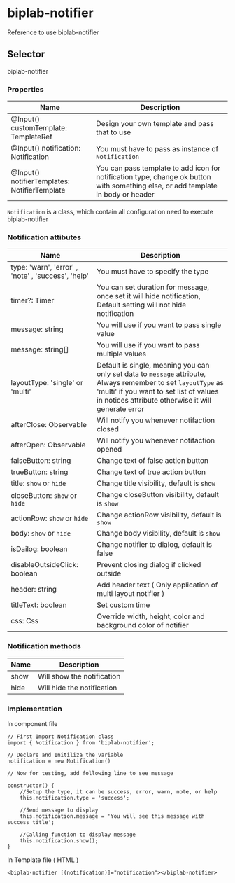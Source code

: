 # biplab-notifier
Reference to use biplab-notifier

## Selector
biplab-notifier

### Properties
|   Name    | Description|
|-----------|-------------|
|  @Input() customTemplate: TemplateRef<any> | Design your own template and pass that to use |
|  @Input() notification: Notification | You must have to pass as instance of `Notification` |
|  @Input() notifierTemplates: NotifierTemplate | You can pass template to add icon for notification type, change ok button with something else, or add template in body or header |


`Notification` is a class, which contain all configuration need to execute biplab-notifier

### Notification attibutes
|   Name    | Description|
|-----------|-------------|
|  type: 'warn', 'error' , 'note' , 'success', 'help' | You must have to specify the type |
|  timer?: Timer | You can set duration for message, once set it will hide notification, Default setting will not hide notification  |
|  message: string | You will use if you want  to pass single value |
|  message: string[] | You will use if you want to pass multiple values |
|  layoutType: 'single' or 'multi' | Default is single, meaning you can only set data to `message` attribute, Always remember to set `layoutType` as 'multi' if you want to set list of values in notices attribute otherwise it will generate error |
| afterClose: Observable<boolean> | Will notify you whenever notifaction closed |
| afterOpen: Observable<boolean> | Will notify you whenever notifaction opened |
| falseButton: string | Change text of false action button  |
| trueButton: string | Change text of true action button |
| title: `show` or `hide` | Change title visibility, default is `show` |
| closeButton: `show` or `hide`| Change closeButton visibility, default is `show` |
| actionRow: `show` or `hide`| Change actionRow visibility, default is `show` |
| body: `show` or `hide`| Change body visibility, default is `show`  |
| isDailog: boolean | Change notifier to dialog, default is false  |
| disableOutsideClick: boolean| Prevent closing dialog if clicked outside  |
| header: string| Add header text ( Only application of multi layout notifier ) |
| titleText: boolean| Set custom time |
| css: Css| Override  width, height, color and background color of notifier |


### Notification methods
|   Name    | Description|
|-----------|-------------|
|  show | Will show the notification |
|  hide | Will hide the notification |



### Implementation
In component file
```
// First Import Notification class
import { Notification } from 'biplab-notifier';

// Declare and Initiliza the variable
notification = new Notification()

// Now for testing, add following line to see message

constructor() {
    //Setup the type, it can be success, error, warn, note, or help
    this.notification.type = 'success';

    //Send message to display
    this.notification.message = 'You will see this message with success title';

    //Calling function to display message
    this.notification.show();
}

```
In Template file ( HTML )
``` 
<biplab-notifier [(notification)]="notification"></biplab-notifier>
```
